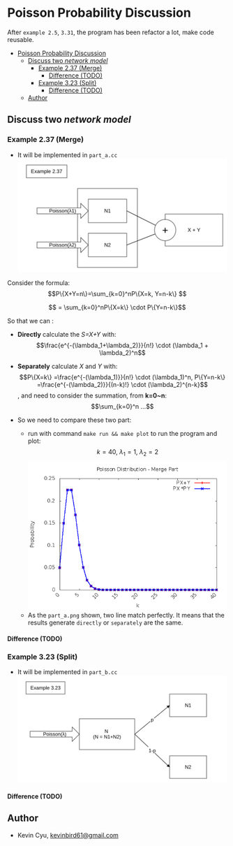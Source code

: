 # Poisson Probability Discussion

After `example 2.5`, `3.31`, the program has been refactor a lot, make code reusable.

<!-- TOC -->

- [Poisson Probability Discussion](#poisson-probability-discussion)
    - [Discuss two *network model*](#discuss-two-network-model)
        - [Example 2.37 (Merge)](#example-237-merge)
            - [Difference (TODO)](#difference-todo)
        - [Example 3.23 (Split)](#example-323-split)
            - [Difference (TODO)](#difference-todo-1)
    - [Author](#author)

<!-- /TOC -->

## Discuss two *network model*

### Example 2.37 (Merge)
* It will be implemented in `part_a.cc`
![](../res/example2_37.png)

Consider the formula: $$P\{X+Y=n\}=\sum_{k=0}^nP\{X=k, Y=n-k\}   $$

$$ = \sum_{k=0}^nP\{X=k\} \cdot P\{Y=n-k\}$$

So that we can :

* **Directly** calculate the *S=X+Y* with: $$\frac{e^{-(\lambda_1+\lambda_2)}}{n!} \cdot (\lambda_1 + \lambda_2)^n$$

* **Separately** calculate *X* and *Y* with: $$P\{X=k\} =\frac{e^{-(\lambda_1)}}{n!} \cdot (\lambda_1)^n, P\{Y=n-k\} =\frac{e^{-(\lambda_2)}}{(n-k)!} \cdot (\lambda_2)^{n-k}$$, and need to consider the summation, from **k=0~n**: $$\sum_{k=0}^n ...$$

* So we need to compare these two part:
    * run with command `make run && make plot` to run the program and plot: $$k=40,\ \lambda_1=1,\ \lambda_2=2$$
    ![](part_a.png)
    * As the `part_a.png` shown, two line match perfectly. It means that the results generate `directly` or `separately` are the same.

#### Difference (TODO)


### Example 3.23 (Split)
* It will be implemented in `part_b.cc`
![](../res/example3_23.png)

#### Difference (TODO)

## Author 

* Kevin Cyu, kevinbird61@gmail.com